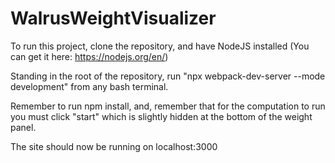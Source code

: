 # WalrusWeightVisualizer

To run this project, clone the repository, and have NodeJS installed (You can get it here: https://nodejs.org/en/)

Standing in the root of the repository, run "npx webpack-dev-server --mode development" from any bash terminal.

Remember to run npm install, and, remember that for the computation to run you must click "start" which is slightly hidden at the bottom of the weight panel.

The site should now be running on localhost:3000
